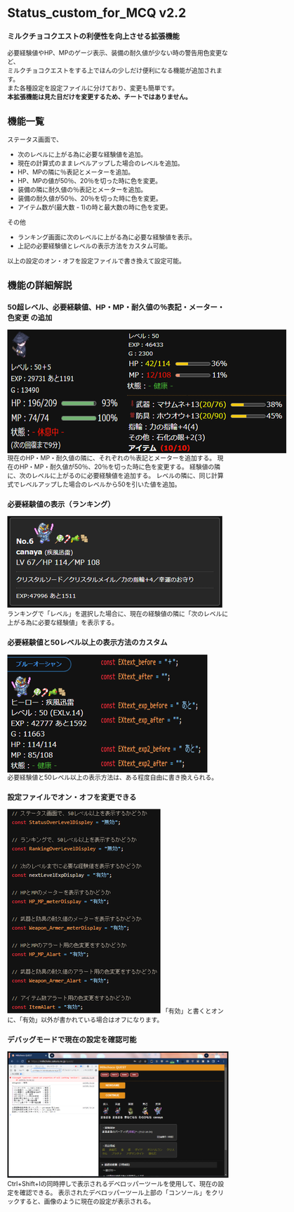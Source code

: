 # Status_custom_for_MCQ v2.2
### ミルクチョコクエストの利便性を向上させる拡張機能
必要経験値やHP、MPのゲージ表示、装備の耐久値が少ない時の警告用色変更など、  
ミルクチョコクエストをする上でほんの少しだけ便利になる機能が追加されます。  
また各種設定を設定ファイルに分けており、変更も簡単です。  
**本拡張機能は見た目だけを変更するため、チートではありません。**  

## 機能一覧
ステータス画面で、
- 次のレベルに上がる為に必要な経験値を追加。
- 現在の計算式のままレベルアップした場合のレベルを追加。
- HP、MPの隣に％表記とメーターを追加。
- HP、MPの値が50％、20％を切った時に色を変更。
- 装備の隣に耐久値の％表記とメーターを追加。
- 装備の耐久値が50％、20％を切った時に色を変更。
- アイテム数が(最大数 - 1)の時と最大数の時に色を変更。

その他
- ランキング画面に次のレベルに上がる為に必要な経験値を表示。
- 上記の必要経験値とレベルの表示方法をカスタム可能。

以上の設定のオン・オフを設定ファイルで書き換えて設定可能。  

## 機能の詳細解説
### 50超レベル、必要経験値、HP・MP・耐久値の％表記・メーター・色変更 の追加
<div style="display: flex;">
<img src="./images/hpmpDurablePercentAndMeter1.png" alt="hpmpDurablePercentAndMeter1" title="hpmpDurablePercentAndMeter1">
<img src="./images/hpmpDurablePercentAndMeter2.png" alt="hpmpDurablePercentAndMeter2" title="hpmpDurablePercentAndMeter2">
</div>
現在のHP・MP・耐久値の隣に、それぞれの％表記とメーターを追加する。  
現在のHP・MP・耐久値が50％、20％を切った時に色を変更する。  
経験値の隣に、次のレベルに上がるのに必要経験値を追加する。  
レベルの隣に、同じ計算式でレベルアップした場合のレベルから50を引いた値を追加。  

### 必要経験値の表示（ランキング）
<img src="./images/need_exp_ranking.png" alt="need_exp_ranking" title="need_exp_ranking">
ランキングで「レベル」を選択した場合に、現在の経験値の隣に「次のレベルに上がる為に必要な経験値」を表示する。

### 必要経験値と50レベル以上の表示方法のカスタム
<div style="display: flex;">
<img src="./images/text_custom1.png" alt="text_custom" title="text_custom">
<img src="./images/text_custom2.png" alt="text_custom" title="text_custom">
</div>
必要経験値と50レベル以上の表示方法は、ある程度自由に書き換えられる。

### 設定ファイルでオン・オフを変更できる
<img src="./images/option.png" alt="option" title="option">
「有効」と書くとオンに、「有効」以外が書かれている場合はオフになります。

### デバッグモードで現在の設定を確認可能
<img src="./images/debug.png" alt="debug" title="debug">
Ctrl+Shift+Iの同時押しで表示されるデベロッパーツールを使用して、現在の設定を確認できる。  
表示されたデベロッパーツール上部の「コンソール」をクリックすると、画像のように現在の設定が表示される。

